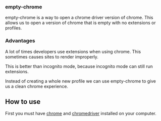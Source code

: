 ### empty-chrome

empty-chrome is a way to open a chrome driver version of chrome. This allows
us to open a version of chrome that is empty with no extensions or profiles.

### Advantages

A lot of times developers use extensions when using chrome. This sometimes
causes sites to render improperly.

This is better than incognito mode, because incognito mode can still run
extensions.

Instead of creating a whole new profile we can use empty-chrome to give us a
clean chrome experience.

## How to use
First you must have [chrome](https://www.google.com/chrome/browser/desktop/) and [chromedriver]() installed on your computer.
